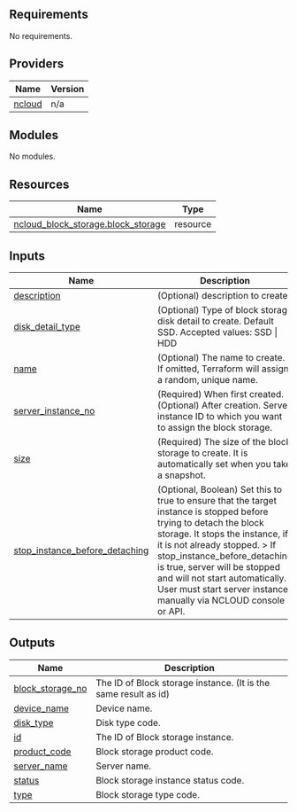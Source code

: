 <!-- BEGIN_TF_DOCS -->
## Requirements

No requirements.

## Providers

| Name | Version |
|------|---------|
| <a name="provider_ncloud"></a> [ncloud](#provider\_ncloud) | n/a |

## Modules

No modules.

## Resources

| Name | Type |
|------|------|
| [ncloud_block_storage.block_storage](https://registry.terraform.io/providers/hashicorp/ncloud/latest/docs/resources/block_storage) | resource |

## Inputs

| Name | Description | Type | Default | Required |
|------|-------------|------|---------|:--------:|
| <a name="input_description"></a> [description](#input\_description) | (Optional) description to create. | `string` | `null` | no |
| <a name="input_disk_detail_type"></a> [disk\_detail\_type](#input\_disk\_detail\_type) | (Optional) Type of block storage disk detail to create. Default SSD. Accepted values: SSD \| HDD | `string` | `"SSD"` | no |
| <a name="input_name"></a> [name](#input\_name) | (Optional) The name to create. If omitted, Terraform will assign a random, unique name. | `string` | `null` | no |
| <a name="input_server_instance_no"></a> [server\_instance\_no](#input\_server\_instance\_no) | (Required) When first created. (Optional) After creation. Server instance ID to which you want to assign the block storage. | `string` | n/a | yes |
| <a name="input_size"></a> [size](#input\_size) | (Required) The size of the block storage to create. It is automatically set when you take a snapshot. | `string` | n/a | yes |
| <a name="input_stop_instance_before_detaching"></a> [stop\_instance\_before\_detaching](#input\_stop\_instance\_before\_detaching) | (Optional, Boolean) Set this to true to ensure that the target instance is stopped before trying to detach the block storage. It stops the instance, if it is not already stopped. > If stop\_instance\_before\_detaching is true, server will be stopped and will not start automatically. User must start server instance manually via NCLOUD console or API. | `bool` | `false` | no |

## Outputs

| Name | Description |
|------|-------------|
| <a name="output_block_storage_no"></a> [block\_storage\_no](#output\_block\_storage\_no) | The ID of Block storage instance. (It is the same result as id) |
| <a name="output_device_name"></a> [device\_name](#output\_device\_name) | Device name. |
| <a name="output_disk_type"></a> [disk\_type](#output\_disk\_type) | Disk type code. |
| <a name="output_id"></a> [id](#output\_id) | The ID of Block storage instance. |
| <a name="output_product_code"></a> [product\_code](#output\_product\_code) | Block storage product code. |
| <a name="output_server_name"></a> [server\_name](#output\_server\_name) | Server name. |
| <a name="output_status"></a> [status](#output\_status) | Block storage instance status code. |
| <a name="output_type"></a> [type](#output\_type) | Block storage type code. |
<!-- END_TF_DOCS -->